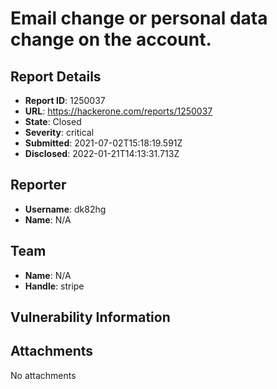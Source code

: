 # Email change or personal data change on the account.

## Report Details
- **Report ID**: 1250037
- **URL**: https://hackerone.com/reports/1250037
- **State**: Closed
- **Severity**: critical
- **Submitted**: 2021-07-02T15:18:19.591Z
- **Disclosed**: 2022-01-21T14:13:31.713Z

## Reporter
- **Username**: dk82hg
- **Name**: N/A

## Team
- **Name**: N/A
- **Handle**: stripe

## Vulnerability Information


## Attachments
No attachments
